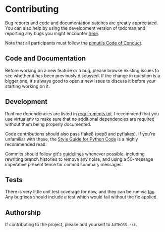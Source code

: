 Contributing
============

Bug reports and code and documentation patches are greatly appreciated. You can
also help by using the development version of todoman and reporting any bugs
you might encounter [here](https://github.com/pimutils/todoman/issues).

Note that all participants must follow the [pimutils Code of
Conduct](http://pimutils.org/coc).


Code and Documentation
----------------------

Before working on a new feature or a bug, please browse existing issues
to see whether it has been previously discussed. If the change in question
is a bigger one, it's always good to open a new issue to discuss it before your
starting working on it.


Development
-----------

Runtime dependencies are listed in [requirements.txt][requirements]. I
recommend that you use virtualenv to make sure that no additional dependencies
are required without them being properly documented.

Code contributions should also pass flake8 (pep8 and pyflakes). If you're
unfamiliar with these, the [Style Guide for Python Code][pep8] is a highly
recommended read.

Commits should follow git's [guidelines][git-guidelines] whenever possible,
including rewriting branch histories to remove any noise, and using a
50-message imperative present tense for commit summary messages.

Tests
-----

There is very little unit test coverage for now, and they can be run via
[tox][tox]. Any bugfixes should include a test which would fail without the fix
applied.

Authorship
----------

If contributing to the project, please add yourself to ``AUTHORS.rst``.

[requirements]: requirements.txt
[pep8]: http://python.org/dev/peps/pep-0008/
[tox]: http://tox.testrun.org
[git-guidelines]: https://www.git-scm.com/book/en/v2/Distributed-Git-Contributing-to-a-Project#Commit-Guidelines

